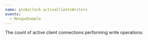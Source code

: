 ```yaml
---
name: globallock.activeClientsWriters
events:
  - MongodSample
---
```


The count of active client connections performing write operations.